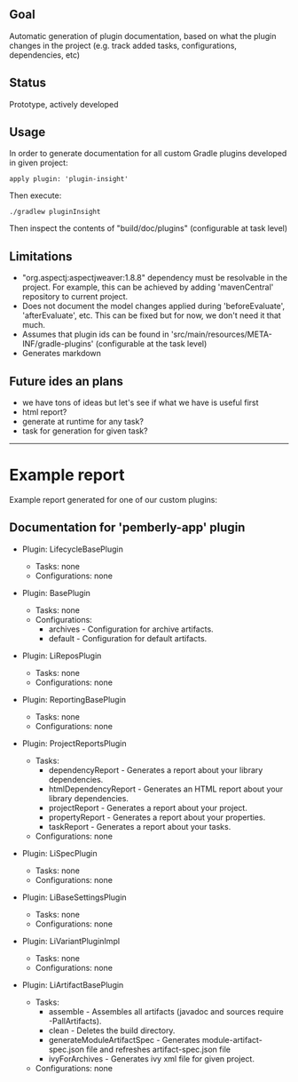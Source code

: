 ## Goal

Automatic generation of plugin documentation, based on what the plugin changes in the project (e.g. track added tasks, configurations, dependencies, etc)

## Status

Prototype, actively developed

## Usage

In order to generate documentation for all custom Gradle plugins developed in given project:

    apply plugin: 'plugin-insight'

Then execute:

    ./gradlew pluginInsight

Then inspect the contents of "build/doc/plugins" (configurable at task level)

## Limitations

 - "org.aspectj:aspectjweaver:1.8.8" dependency must be resolvable in the project.
 For example, this can be achieved by adding 'mavenCentral' repository to current project.
 - Does not document the model changes applied during 'beforeEvaluate', 'afterEvaluate', etc.
This can be fixed but for now, we don't need it that much.
 - Assumes that plugin ids can be found in 'src/main/resources/META-INF/gradle-plugins' (configurable at the task level)
 - Generates markdown

## Future ides an plans

 - we have tons of ideas but let's see if what we have is useful first
 - html report?
 - generate at runtime for any task?
 - task for generation for given task?

----

# Example report

Example report generated for one of our custom plugins:

## Documentation for 'pemberly-app' plugin ##

* Plugin: LifecycleBasePlugin
   * Tasks: none
   * Configurations: none

* Plugin: BasePlugin
   * Tasks: none
   * Configurations:
      - archives - Configuration for archive artifacts.
      - default - Configuration for default artifacts.

* Plugin: LiReposPlugin
   * Tasks: none
   * Configurations: none

* Plugin: ReportingBasePlugin
   * Tasks: none
   * Configurations: none

* Plugin: ProjectReportsPlugin
   * Tasks:
      - dependencyReport - Generates a report about your library dependencies.
      - htmlDependencyReport - Generates an HTML report about your library dependencies.
      - projectReport - Generates a report about your project.
      - propertyReport - Generates a report about your properties.
      - taskReport - Generates a report about your tasks.
   * Configurations: none

* Plugin: LiSpecPlugin
   * Tasks: none
   * Configurations: none

* Plugin: LiBaseSettingsPlugin
   * Tasks: none
   * Configurations: none

* Plugin: LiVariantPluginImpl
   * Tasks: none
   * Configurations: none

* Plugin: LiArtifactBasePlugin
   * Tasks:
      - assemble - Assembles all artifacts (javadoc and sources require -PallArtifacts).
      - clean - Deletes the build directory.
      - generateModuleArtifactSpec - Generates module-artifact-spec.json file and refreshes artifact-spec.json file
      - ivyForArchives - Generates ivy xml file for given project.
   * Configurations: none
